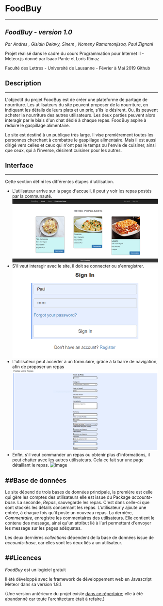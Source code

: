 # FoodBuy
---
## _FoodBuy - version 1.0_

_Par Andres , Gislain Delavy, Sinem , Nomeny Ramamonjisoa, Paul Zignani_

Projet réalisé dans le cadre du cours Programmation pour Internet II - Meteor.js donné par Isaac Pante et Loris Rimaz

Faculté des Lettres - Université de Lausanne - Février à Mai 2019 Github

## Description
---
L'objectif du projet FoodBuy est de créer une plateforme de partage de nourriture. Les utilisateurs du site peuvent proposer 
de la nourriture, en indiquant les détails de leurs plats et un prix, s'ils le désirent. Ou, ils peuvent acheter la nourriture des
autres utilisateurs. Les deux parties peuvent alors interagir par le biais d'un chat dédié à chaque repas. FoodBuy aspire à réduire
le gaspillage alimentaire.

Le site est destiné à un publique très large. Il vise premièrement toutes les personnes cherchant à combattre le gaspillage alimentaire. 
Mais il est aussi dirigé vers celles et ceux qui n'ont pas le temps ou l'envie de cuisiner, ainsi que ceux, qui à l'inverse, désirent cuisiner 
pour les autres.

## Interface
---
Cette section défini les différentes étapes d'utilisation.
- L'utilisateur arrive sur la page d'accueil, il peut y voir les repas postés par la communauté.
![image](https://raw.githubusercontent.com/Nomeny/FoodBuy/master/Immages-ReadMe/FoodBuy-Accueil.PNG)
- S'il veut interagir avec le site, il doit se connecter ou s'enregistrer.
![image](https://raw.githubusercontent.com/Nomeny/FoodBuy/master/Immages-ReadMe/FoodBuy-SingIn.PNG)
- L'utilisateur peut accéder à un formulaire, grâce à la barre de navigation, afin de proposer un repas
![image](https://raw.githubusercontent.com/Nomeny/FoodBuy/master/Immages-ReadMe/FoodBuy-PostRepas.PNG)
- Enfin, s'il veut commander un repas ou obtenir plus d'informations, il peut chatter avec les autres utilisateurs. Cela ce fait sur une page détaillant le repas.
![image](https://github.com/Nomeny/FoodBuy/blob/master/Immages-ReadMe/FoodBuy-D%C3%A9tails.PNG)

##Base de données
---
Le site dépend de trois bases de données principale, la première est celle qui gère les comptes des utilisateurs elle est issue du Package _accounts-base_. La seconde, _Repas_, sauvegarde les repas. C'est dans celle-ci que sont stockés les détails concernant les repas. L'utilisateur y ajoute une entrée, à chaque fois qu'il poste un nouveau repas. La dernière, _Commentaire_, enregistre les commentaires des utilisateurs. Elle contient le contenu des message, ainsi qu'un attribut lié à l'url permettant d'envoyer les message sur les pages adéquates.

Les deux dernières _collections_ dépendent de la base de données issue de _accounts-base_, car elles sont les deux liés a un utilisateur.

##Licences
---
_FoodBuy_ est un logiciel gratuit

Il  été développé avec le framework de développement web en Javascript Meteor dans sa version 1.8.1.

(Une version antérieure du projet existe [dans ce répertoire](https://github.com/astad5679/FoodBay); elle à été abandonné car toute l'architecture était à refaire.)
